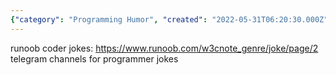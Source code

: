 ```yaml
---
{"category": "Programming Humor", "created": "2022-05-31T06:20:30.000Z", "date": "2022-05-31 06:20:30", "description": "This article discusses a collection of programmer jokes, including a list from Runoob and Telegram channels dedicated to programming humor.", "modified": "2022-08-18T15:26:08.638Z", "tags": ["image sources", "images", "information gathering", "jokes", "text sources", "video sources"], "title": "程序员笑话 可当文案 jokes about programmers"}
---
```

runoob coder jokes:
https://www.runoob.com/w3cnote_genre/joke/page/2
telegram channels for programmer jokes
